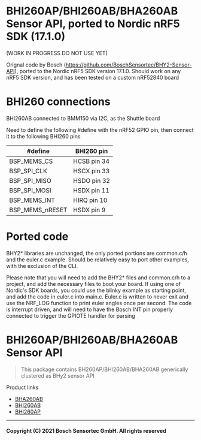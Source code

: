 # BHI260AP/BHI260AB/BHA260AB Sensor API, ported to Nordic nRF5 SDK (17.1.0)

(WORK IN PROGRESS DO NOT USE YET)

Orignal code by Bosch (https://github.com/BoschSensortec/BHY2-Sensor-API), ported to the Nordic nRF5 SDK version 17.1.0. Should work on any nRF5 SDK version, and has been tested on a custom nRF52840 board 

# BHI260 connections

BHI260AB connected to BMM150 via I2C, as the Shuttle board

Need to define the following #define with the nRF52 GPIO pin, then connect it to the following BHI260 pins

| #define       | BHI260 pin   |
| ------------- | ------------ |
| BSP_MEMS_CS   | HCSB pin 34  |
| BSP_SPI_CLK   | HSCX pin 33  |
| BSP_SPI_MISO  | HSDO pin 32  |
| BSP_SPI_MOSI  | HSDX pin 11  |
| BSP_MEMS_INT  | HIRQ pin 10  |
| BSP_MEMS_nRESET | HSDX pin 9   |
     
# Ported code
BHY2* libraries are unchanged, the only ported portions are common.c/h and the euler.c example. Should be relatively easy to port other examples, with the exclusion of the CLI.

Please note that you will need to add the BHY2* files and common.c/h to a project, and add the necessary files to boot your board. If using one of Nordic's SDK boards, you could use the blinky example as starting point, and add the code in euler.c into main.c. Euler.c is written to never exit and use the NRF_LOG function to print euler angles once per second. The code is interrupt driven, and will need to have the Bosch INT pin properly connected to trigger the GPIOTE handler for parsing


# BHI260AP/BHI260AB/BHA260AB Sensor API

> This package contains BH260AP/BHI260AB/BHA260AB generically clustered as BHy2 sensor API

Product links
- [BHA260AB](https://www.bosch-sensortec.com/products/smart-sensors/bha260ab.html)
- [BHI260AB](https://www.bosch-sensortec.com/products/smart-sensors/bhi260ab.html)
- [BHI260AP](https://www.bosch-sensortec.com/products/smart-sensors/bhi260ap/)

---
#### Copyright (C) 2021 Bosch Sensortec GmbH. All rights reserved

